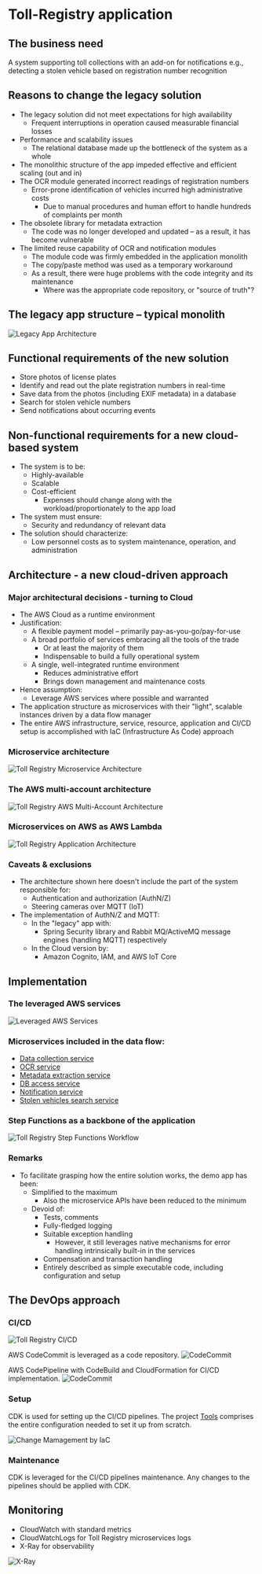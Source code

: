 # Toll-Registry application

## The business need
A system supporting toll collections with an add-on for notifications e.g., detecting a stolen vehicle based on registration number recognition

## Reasons to change the legacy solution
- The legacy solution did not meet expectations for high availability
  - Frequent interruptions in operation caused measurable financial losses
- Performance and scalability issues
  - The relational database made up the bottleneck of the system as a whole
- The monolithic structure of the app impeded effective and efficient scaling (out and in)
- The OCR module generated incorrect readings of registration numbers
  - Error-prone identification of vehicles incurred high administrative costs
    - Due to manual procedures and human effort to handle hundreds of complaints per month
- The obsolete library for metadata extraction
  - The code was no longer developed and updated – as a result, it has become vulnerable
- The limited reuse capability of OCR and notification modules
  - The module code was firmly embedded in the application monolith
  - The copy/paste method was used as a temporary workaround
  - As a result, there were huge problems with the code integrity and its maintenance
    - Where was the appropriate code repository, or "source of truth"?

## The legacy app structure – typical monolith
![Legacy App Architecture](images/legacy.png)

## Functional requirements of the new solution
- Store photos of license plates
- Identify and read out the plate registration numbers in real-time
- Save data from the photos (including EXIF metadata) in a database
- Search for stolen vehicle numbers
- Send notifications about occurring events

## Non-functional requirements for a new cloud-based system
- The system is to be:
  - Highly-available
  - Scalable
  - Cost-efficient
    - Expenses should change along with the workload/proportionately to the app load
- The system must ensure:
  - Security and redundancy of relevant data
- The solution should characterize:
  - Low personnel costs as to system maintenance, operation, and administration

## Architecture - a new cloud-driven approach

### Major architectural decisions - turning to Cloud

- The AWS Cloud as a runtime environment
- Justification:
  - A flexible payment model – primarily pay-as-you-go/pay-for-use 
  - A broad portfolio of services embracing all the tools of the trade
    - Or at least the majority of them
    - Indispensable to build a fully operational system
  - A single, well-integrated runtime environment
    - Reduces administrative effort
    - Brings down management and maintenance costs
- Hence assumption:
    - Leverage AWS services where possible and warranted
- The application structure as microservices with their "light", scalable instances driven by a data flow manager 
- The entire AWS infrastructure, service, resource, application and CI/CD setup is accomplished with IaC (Infrastructure As Code) approach 

### Microservice architecture
![Toll Registry Microservice Architecture](images/microservices.png)

### The AWS multi-account architecture
![Toll Registry AWS Multi-Account Architecture](images/multi-account.png)

### Microservices on AWS as AWS Lambda
![Toll Registry Application Architecture](images/toll-registry-arch.png)

### Caveats & exclusions
- The architecture shown here doesn't include the part of the system responsible for:
  - Authentication and authorization (AuthN/Z)
  - Steering cameras over MQTT (IoT)
- The implementation of AuthN/Z and MQTT:
  - In the "legacy" app with:
    - Spring Security library and Rabbit MQ/ActiveMQ message engines (handling MQTT) respectively
  - In the Cloud version by:
    - Amazon Cognito, IAM, and AWS IoT Core

## Implementation

### The leveraged AWS services

![Leveraged AWS Services](images/aws-service-list.png)

### Microservices included in the data flow:

- [Data collection service](https://github.com/developing-cloud/data-collection)
- [OCR service](https://github.com/developing-cloud/ocr)
- [Metadata extraction service](https://github.com/developing-cloud/metadata-extraction)
- [DB access service](https://github.com/developing-cloud/db)
- [Notification service](https://github.com/developing-cloud/notifier)
- [Stolen vehicles search service](https://github.com/developing-cloud/vehicle-finder)

### Step Functions as a backbone of the application 

![Toll Registry Step Functions Workflow](images/toll-registry-sf.png)

### Remarks
- To facilitate grasping how the entire solution works, the demo app has been:
  - Simplified to the maximum
    - Also the microservice APIs have been reduced to the minimum
  - Devoid of:
    - Tests, comments 
    - Fully-fledged logging
    - Suitable exception handling
      - However, it still leverages native mechanisms for error handling intrinsically built-in in the services
    - Compensation and transaction handling
    - Entirely described as simple executable code, including configuration and setup


## The DevOps approach
### CI/CD

![Toll Registry CI/CD](images/ci-cd.png)

AWS CodeCommit is leveraged as a code repository.
![CodeCommit](images/code-commit.png)

AWS CodePipeline with CodeBuild and CloudFormation for CI/CD implementation.
![CodeCommit](images/code-pipeline.png)

### Setup
CDK is used for setting up the CI/CD pipelines. 
The project [Tools](https://github.com/developing-cloud/tools)
 comprises the entire configuration needed to set it up from scratch.

![Change Mamagement by IaC](images/iac.png)

### Maintenance
CDK is leveraged for the CI/CD pipelines maintenance.
Any changes to the pipelines should be applied with CDK.

## Monitoring
- CloudWatch with standard metrics
- CloudWatchLogs for Toll Registry microservices logs
- X-Ray for observability

![X-Ray](images/xray.png)

